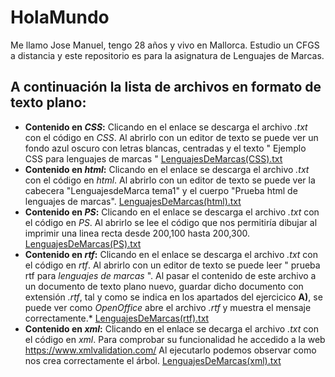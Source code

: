 # HolaMundo 
Me llamo Jose Manuel, tengo 28 años y vivo en Mallorca. Estudio un CFGS a distancia y este repositorio es para la asignatura de Lenguajes de Marcas.

## A continuación la lista de archivos en formato de texto plano:
+ **Contenido en *CSS*:** Clicando en el enlace se descarga el archivo *.txt* con el código en *CSS*. Al abrirlo con un editor de texto se puede ver un fondo azul oscuro con letras blancas, centradas y el texto " Ejemplo CSS para lenguajes de marcas "
[LenguajesDeMarcas(CSS).txt](https://github.com/x0xe/HolaMundo/files/525179/LenguajesDeMarcas.CSS.txt)
+ **Contenido en *html*:** Clicando en el enlace se descarga el archivo *.txt* con el código en *html*. Al abrirlo con un editor de texto se puede ver la cabecera "LenguajesdeMarca tema1" y el cuerpo "Prueba html de lenguajes de marcas".
[LenguajesDeMarcas(html).txt](https://github.com/x0xe/HolaMundo/files/525182/LenguajesDeMarcas.html.txt)
+ **Contenido en *PS*:** Clicando en el enlace se descarga el archivo *.txt* con el código en *PS*. Al abrirlo se lee el código que nos permitiría dibujar al imprimir una linea recta desde 200,100 hasta 200,300. 
[LenguajesDeMarcas(PS).txt](https://github.com/x0xe/HolaMundo/files/525184/LenguajesDeMarcas.PS.txt)
+ **Contenido en *rtf*:** Clicando en el enlace se descarga el archivo *.txt* con el código en *rtf*. Al abrirlo con un editor de texto se puede leer " prueba rtf para *lenguajes de marcas* ". Al pasar el contenido de este archivo a un documento de texto plano nuevo, guardar dicho documento con extensión *.rtf*, tal y como se indica en los apartados del ejercicico **A)**, se puede ver como *OpenOffice* abre el archivo *.rtf* y muestra el mensaje correctamente.*
[LenguajesDeMarcas(rtf).txt](https://github.com/x0xe/HolaMundo/files/525186/LenguajesDeMarcas.rtf.txt)
+ **Contenido en *xml*:** Clicando en el enlace se decarga el archivo *.txt* con el código en *xml*. Para comprobar su funcionalidad he accedido a la web <https://www.xmlvalidation.com/> Al ejecutarlo podemos observar como nos crea correctamente el árbol.
[LenguajesDeMarcas(xml).txt](https://github.com/x0xe/HolaMundo/files/525188/LenguajesDeMarcas.xml.txt)
